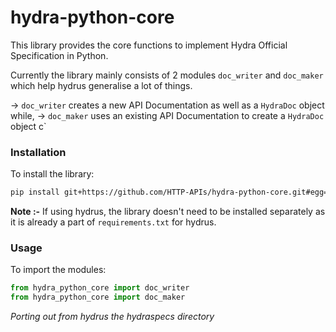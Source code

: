 # hydra-python-core
This library provides the core functions to implement Hydra Official Specification in Python.

Currently the library mainly consists of 2 modules `doc_writer` and `doc_maker` which help hydrus generalise a lot of things.

-> `doc_writer` creates a new API Documentation as well as a `HydraDoc` object while,
-> `doc_maker` uses an existing API Documentation to create a `HydraDoc` object c`



### Installation

To install the library:

```bash
pip install git+https://github.com/HTTP-APIs/hydra-python-core.git#egg=hydra_python_core
```

**Note :-** If using hydrus, the library doesn't need to be installed separately as it is already a part of `requirements.txt` for hydrus.



### Usage

To import the modules:

```python
from hydra_python_core import doc_writer
from hydra_python_core import doc_maker
```

*Porting out from hydrus the hydraspecs directory*
